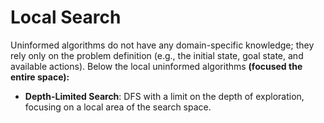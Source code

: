 # Local Search

Uninformed algorithms do not have any domain-specific knowledge; they rely only on the problem definition (e.g., the initial state, goal state, and available actions). Below the local uninformed algorithms **(focused the entire space):**

* **Depth-Limited Search**: DFS with a limit on the depth of exploration, focusing on a local area of the search space.


